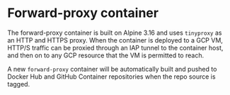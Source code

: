 # Forward-proxy container

The forward-proxy container is built on Alpine 3.16 and uses `tinyproxy` as an
HTTP and HTTPS proxy. When the container is deployed to a GCP VM, HTTP/S traffic
can be proxied through an IAP tunnel to the container host, and then on to any
GCP resource that the VM is permitted to reach.

A new `forward-proxy` container will be automatically built and pushed to Docker
Hub and GitHub Container repositories when the repo source is tagged.
